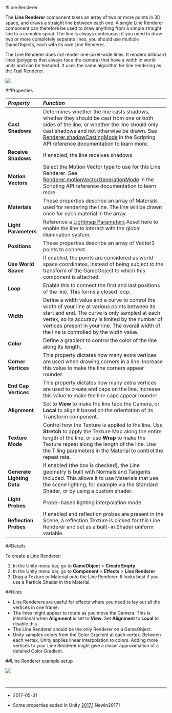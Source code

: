 #Line Renderer

The __Line Renderer__ component takes an array of two or more points in 3D space, and draws a straight line between each one. A single Line Renderer component can therefore be used to draw anything from a simple straight line to a complex spiral. The line is always continuous; if you need to draw two or more completely separate lines, you should use multiple GameObjects, each with its own Line Renderer.

The Line Renderer does not render one-pixel-wide lines. It renders billboard lines (polygons that always face the camera) that have a width in world units and can be textured. It uses the same algorithm for line rendering as the [Trail Renderer](class-TrailRenderer).


![](../uploads/Main/Inspector-LineRenderer.png) 


##Properties

|**_Property_** |**_Function_** |
|:---|:---|
|__Cast Shadows__ |Determines whether the line casts shadows, whether they should be cast from one or both sides of the line, or whether the line should only cast shadows and not otherwise be drawn. See [Renderer.shadowCastingMode](ScriptRef:Renderer-shadowCastingMode.html) in the Scripting API reference documentation to learn more. |
|__Receive Shadows__ |If enabled, the line receives shadows. |
|__Motion Vectors__ |Select the Motion Vector type to use for this Line Renderer. See [Renderer.motionVectorGenerationMode](ScriptRef:Renderer-motionVectorGenerationMode.html) in the Scripting API reference documentation to learn more. |
|__Materials__ |These properties describe an array of Materials used for rendering the line. The line will be drawn once for each material in the array. |
|__Light Parameters__ |Reference a [Lightmap Parameters](LightmapParameters) Asset here to enable the line to interact with the global illumination system.|
|__Positions__ |These properties describe an array of Vector3 points to connect. |
|__Use World Space__ |If enabled, the points are considered as world space coordinates, instead of being subject to the transform of the GameObject to which this component is attached. |
|__Loop__ |Enable this to connect the first and last positions of the line. This forms a closed loop. |
|__Width__ |Define a width value and a curve to control the width of your line at various points between its start and end. The curve is only sampled at each vertex, so its accuracy is limited by the number of vertices present in your line. The overall width of the line is controlled by the width value. |
|__Color__ |Define a gradient to control the color of the line along its length. |
|__Corner Vertices__ |This property dictates how many extra vertices are used when drawing corners in a line. Increase this value to make the line corners appear rounder. |
|__End Cap Vertices__ |This property dictates how many extra vertices are used to create end caps on the line. Increase this value to make the line caps appear rounder. |
|__Alignment__ |Set to __View__ to make the line face the Camera, or __Local__ to align it based on the orientation of its Transform component. |
|__Texture Mode__ |Control how the Texture is applied to the line. Use __Stretch__ to apply the Texture Map along the entire length of the line, or use __Wrap__ to make the Texture repeat along the length of the line. Use the Tiling parameters in the Material to control the repeat rate. |
| __Generate Lighting Data__| If enabled (the box is checked), the Line geometry is built with Normals and Tangents included. This allows it to use Materials that use the scene lighting, for example via the Standard Shader, or by using a custom shader. |
|__Light Probes__ |Probe-based lighting interpolation mode.|
|__Reflection Probes__ |If enabled and reflection probes are present in the Scene, a reflection Texture is picked for this Line Renderer and set as a built-in Shader uniform variable.|


##Details

To create a Line Renderer:

1. In the Unity menu bar, go to __GameObject__ > __Create Empty__
1. In the Unity menu bar, go to __Component__ > __Effects__ > __Line Renderer__
1. Drag a Texture or Material onto the Line Renderer. It looks best if you use a Particle Shader in the Material.

##Hints

* Line Renderers are useful for effects where you need to lay out all the vertices in one frame.
* The lines might appear to rotate as you move the Camera. This is intentional when __Alignment__ is set to __View__. Set __Alignment__ to __Local__ to disable this.
* The Line Renderer should be the only Renderer on a GameObject.
* Unity samples colors from the Color Gradient at each vertex. Between each vertex, Unity applies linear interpolation to colors. Adding more vertices to your Line Renderer might give a closer approximation of a detailed Color Gradient.

##Line Renderer example setup

![](../uploads/Main/LineRenderer-example.png)

<br/>

---------
*  <span class="page-edit">2017-05-31  <!-- include IncludeTextAmendPageYesEdit --></span>

*  <span class="page-history">Some properties added in Unity  [2017.1](../Manual/30_search.html?q=newin20171) <span class="search-words">NewIn20171</span></span>


